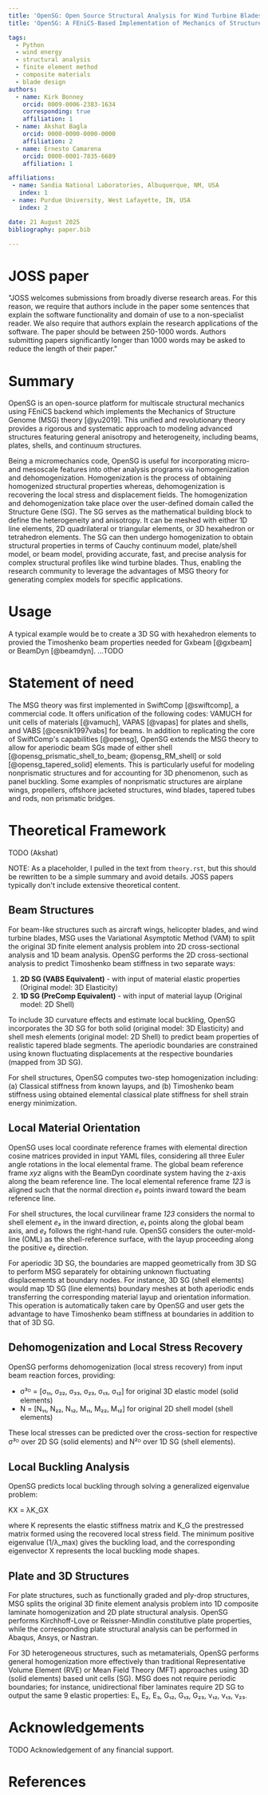 ```yaml
---
title: 'OpenSG: Open Source Structural Analysis for Wind Turbine Blades'
title: 'OpenSG: A FEniCS-Based Implementation of Mechanics of Structure Gene with Empahsis on Aperiodic Beams'

tags:
  - Python
  - wind energy
  - structural analysis
  - finite element method
  - composite materials
  - blade design
authors:
  - name: Kirk Bonney
    orcid: 0009-0006-2383-1634
    corresponding: true
    affiliation: 1
  - name: Akshat Bagla
    orcid: 0000-0000-0000-0000
    affiliation: 2
  - name: Ernesto Camarena
    orcid: 0000-0001-7835-6689
    affiliation: 1

affiliations:
 - name: Sandia National Laboratories, Albuquerque, NM, USA
   index: 1
 - name: Purdue University, West Lafayette, IN, USA
   index: 2

date: 21 August 2025
bibliography: paper.bib

---
```


# JOSS paper

"JOSS welcomes submissions from broadly diverse research areas. For this reason, we require that authors include in the paper some sentences that explain the software functionality and domain of use to a non-specialist reader. We also require that authors explain the research applications of the software. The paper should be between 250-1000 words. Authors submitting papers significantly longer than 1000 words may be asked to reduce the length of their paper."

# Summary

OpenSG is an open-source platform for multiscale structural mechanics using FEniCS backend which implements the Mechanics of Structure Genome (MSG) theory [@yu2019]. This unified and revolutionary theory provides a rigorous and systematic approach to modeling advanced structures featuring general anisotropy and heterogeneity, including beams, plates, shells, and continuum structures.

Being a micromechanics code, OpenSG is useful for incorporating micro- and mesoscale features into other analysis programs via homogenization and dehomogenization. Homogenization is the process of obtaining homogenized structural properties whereas, dehomogenization is recovering the local stress and displacement fields. The homogenization and dehomogenization take place over the user-defined domain called the Structure Gene (SG). The SG serves as the mathematical building block to define the heterogeneity and anisotropy. It can be meshed with either 1D line elements, 2D quadrilateral or triangular elements, or 3D hexahedron or tetrahedron elements. The SG can then undergo homogenization to obtain structural properties in terms of Cauchy continuum model, plate/shell model, or beam model, providing accurate, fast, and precise analysis for complex structural profiles like wind turbine blades. Thus, enabling the research community to leverage the advantages of MSG theory for generating complex models for specific applications. 

# Usage
A typical example would be to create a 3D SG with hexahedron elements to provied the Timoshenko beam properties needed for Gxbeam [@gxbeam] or BeamDyn [@beamdyn].  ...TODO

# Statement of need

The MSG theory was first implemented in SwiftComp [@swiftcomp], a commercial code. It offers unification of the following codes: VAMUCH for unit cells of materials [@vamuch], VAPAS [@vapas] for plates and shells, and VABS [@cesnik1997vabs] for beams. In addition to replicating the core of SwiftComp's capabilities [@opensg], OpenSG extends the MSG theory to allow for aperiodic beam SGs made of either shell [@opensg_prismatic_shell_to_beam; @opensg_RM_shell] or sold [@opensg_tapered_solid] elements. This is particularly useful for modeling nonprismatic structures and for accounting for 3D phenomenon, such as panel buckling. Some examples of nonprismatic structures are airplane wings, propellers, offshore jacketed structures, wind blades, tapered tubes and rods, non prismatic bridges. 


# Theoretical Framework

TODO (Akshat) 

NOTE: As a placeholder, I pulled in the text from `theory.rst`, but this should be rewritten to be a simple summary and avoid details. JOSS papers typically don't include extensive theoretical content.

## Beam Structures

For beam-like structures such as aircraft wings, helicopter blades, and wind turbine blades, MSG uses the Variational Asymptotic Method (VAM) to split the original 3D finite element analysis problem into 2D cross-sectional analysis and 1D beam analysis. OpenSG performs the 2D cross-sectional analysis to predict Timoshenko beam stiffness in two separate ways:

1. **2D SG (VABS Equivalent)** - with input of material elastic properties (Original model: 3D Elasticity)
2. **1D SG (PreComp Equivalent)** - with input of material layup (Original model: 2D Shell)

To include 3D curvature effects and estimate local buckling, OpenSG incorporates the 3D SG for both solid (original model: 3D Elasticity) and shell mesh elements (original model: 2D Shell) to predict beam properties of realistic tapered blade segments. The aperiodic boundaries are constrained using known fluctuating displacements at the respective boundaries (mapped from 3D SG).

For shell structures, OpenSG computes two-step homogenization including: (a) Classical stiffness from known layups, and (b) Timoshenko beam stiffness using obtained elemental classical plate stiffness for shell strain energy minimization.

## Local Material Orientation

OpenSG uses local coordinate reference frames with elemental direction cosine matrices provided in input YAML files, considering all three Euler angle rotations in the local elemental frame. The global beam reference frame *xyz* aligns with the BeamDyn coordinate system having the z-axis along the beam reference line. The local elemental reference frame *123* is aligned such that the normal direction *e₃* points inward toward the beam reference line.

For shell structures, the local curvilinear frame *123* considers the normal to shell element *e₃* in the inward direction, *e₁* points along the global beam axis, and *e₂* follows the right-hand rule. OpenSG considers the outer-mold-line (OML) as the shell-reference surface, with the layup proceeding along the positive *e₃* direction.

For aperiodic 3D SG, the boundaries are mapped geometrically from 3D SG to perform MSG separately for obtaining unknown fluctuating displacements at boundary nodes. For instance, 3D SG (shell elements) would map 1D SG (line elements) boundary meshes at both aperiodic ends transferring the corresponding material layup and orientation information. This operation is automatically taken care by OpenSG and user gets the advantage to have Timoshenko beam stiffness at boundaries in addition to that of 3D SG.

## Dehomogenization and Local Stress Recovery

OpenSG performs dehomogenization (local stress recovery) from input beam reaction forces, providing:

- σ³ᴰ = [σ₁₁, σ₂₂, σ₃₃, σ₂₃, σ₁₃, σ₁₂] for original 3D elastic model (solid elements)
- N = [N₁₁, N₂₂, N₁₂, M₁₁, M₂₂, M₁₂] for original 2D shell model (shell elements)

These local stresses can be predicted over the cross-section for respective σ³ᴰ over 2D SG (solid elements) and N²ᴰ over 1D SG (shell elements).

## Local Buckling Analysis

OpenSG predicts local buckling through solving a generalized eigenvalue problem:

KX = λK_GX

where K represents the elastic stiffness matrix and K_G the prestressed matrix formed using the recovered local stress field. The minimum positive eigenvalue (1/λ_max) gives the buckling load, and the corresponding eigenvector X represents the local buckling mode shapes.

## Plate and 3D Structures

For plate structures, such as functionally graded and ply-drop structures, MSG splits the original 3D finite element analysis problem into 1D composite laminate homogenization and 2D plate structural analysis. OpenSG performs Kirchhoff-Love or Reissner-Mindlin constitutive plate properties, while the corresponding plate structural analysis can be performed in Abaqus, Ansys, or Nastran.

For 3D heterogeneous structures, such as metamaterials, OpenSG performs general homogenization more effectively than traditional Representative Volume Element (RVE) or Mean Field Theory (MFT) approaches using 3D (solid elements) based unit cells (SG). MSG does not require periodic boundaries; for instance, unidirectional fiber laminates require 2D SG to output the same 9 elastic properties: E₁, E₂, E₃, G₁₂, G₁₃, G₂₃, ν₁₂, ν₁₃, ν₂₃.

# Acknowledgements
TODO Acknowledgement of any financial support.

# References 


